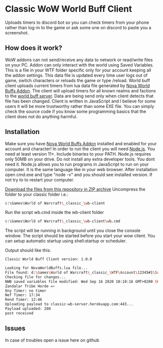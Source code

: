 # Classic WoW World Buff Client

Uploads timers to discord bot so you can check timers from your phone rather than log-in to the game or ask some one on discord to paste you a screenshot.

## How does it work?

WoW addons can not send/receive any data to network or read/write files on your PC. Addon can only interact with the world using Saved Variables. This is a file in your WTF folder
specific only for your account keeping all the addon settings. This data file is updated every time user logs out of game, switch characters or reloads the game or type /reload.
World buff client uploads current timers from lua data file generated by [Nova World Buffs Addon](https://www.curseforge.com/wow/addons/nova-world-buffs). 
The client will upload timers for all known realms and factions to the [world buff server](https://github.com/techi602/wb-server). Data are being send only when client detects that file has been changed. Client is written in JavaScript and I believe for some users it will be more trustworthy rather than some EXE file. You can simply check the source code if you know some programming basics that the client does not do anything harmful.

## Installation

Make sure you have [Nova World Buffs Addon](https://www.curseforge.com/wow/addons/nova-world-buffs) installed and enabled for your account and character! 
In order to run the client you will need [Node.js](https://nodejs.org/). You need at least version 11+. Include binaries to your PATH. Node.js requires only 50MB on your drive. Do not install any extra developer tools. You dont need it.
Node.js allows you to run programs in JavaScript to run on your computer. It is the same language like in your web browser. 
After installation open cmd.exe and type "node -v" and you should see installed version. If not try to to restart your computer.

[Download the files from this repository in ZIP archive](https://github.com/techi602/wb-client/archive/master.zip)
Uncompress the folder to your classic folder i.e.:

```bash
c:\Games\World of Warcraft\_classic_\wb-client
```

Run the script wb.cmd inside the wb-client folder 
```bash
c:\Games\World of Warcraft\_classic_\wb-client\wb.cmd
```

The script will be running in background until you close the console window.
The script should be started before you start your wow client. You can setup automatic startup using shell:startup or scheduler. 

Output should like this:

```bash
Classic World Buff Client version: 1.0.0

Looking for NovaWorldBuffs.lua file...
File found: d:\Games\World of Warcraft\_classic_\WTF\Account\12345#1\SavedVariables\NovaWorldBuffs.lua
Checking file for changes...
NWB saved variables file modified: Wed Sep 16 2020 10:10:16 GMT+0200 (Central European Summer Time)
Zandalar Tribe Horde => 
Ony Timer: no timer
Nef Timer: 17:34
Rend Timer: 12:46
Uploading payload to classic-wb-server.herokuapp.com:443...
Payload uploaded: 200
post received
```

## Issues

In case of troubles open a issue here on github
